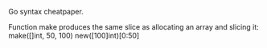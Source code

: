 Go syntax cheatpaper.

Function make produces the same slice as allocating an array and slicing it:
make([]int, 50, 100)
new([100]int)[0:50]